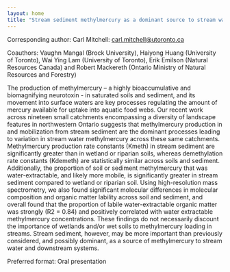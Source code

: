 ```yaml
---
layout: home
title: "Stream sediment methylmercury as a dominant source to stream water loading in small, boreal forest catchments"
---
```



Corresponding author: Carl Mitchell: carl.mitchell@utoronto.ca

Coauthors: Vaughn Mangal (Brock University), Haiyong Huang (University of Toronto), Wai Ying Lam (University of Toronto), Erik Emilson (Natural Resources Canada) and Robert Mackereth (Ontario Ministry of Natural Resources and Forestry) 

The production of methylmercury – a highly bioaccumulative and biomagnifying neurotoxin - in saturated soils and sediment, and its movement into surface waters are key processes regulating the amount of mercury available for uptake into aquatic food webs. Our recent work across nineteen small catchments encompassing a diversity of landscape features in northwestern Ontario suggests that methylmercury production in and mobilization from stream sediment are the dominant processes leading to variation in stream water methylmercury across these same catchments. Methylmercury production rate constants (Kmeth) in stream sediment are significantly greater than in wetland or riparian soils, whereas demethylation rate constants (Kdemeth) are statistically similar across soils and sediment. Additionally, the proportion of soil or sediment methylmercury that was water-extractable, and likely more mobile, is significantly greater in stream sediment compared to wetland or riparian soil. Using high-resolution mass spectrometry, we also found significant molecular differences in molecular composition and organic matter lability across soil and sediment, and overall found that the proportion of labile water-extractable organic matter was strongly (R2 = 0.84) and positively correlated with water extractable methylmercury concentrations. These findings do not necessarily discount the importance of wetlands and/or wet soils to methylmercury loading in streams. Stream sediment, however, may be more important than previously considered, and possibly dominant, as a source of methylmercury to stream water and downstream systems.

Preferred format: Oral presentation
